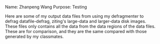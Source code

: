 Name: Zhanpeng Wang
Purpose: Testing

Here are some of my output data files from using my defragmenter to defrag datafile-defrag, ziting's large-data and larger-data disk images. These files only contains
all the data from the data regions of the data files. These are for comparison, and they are the same compared with those generated by my classmates.